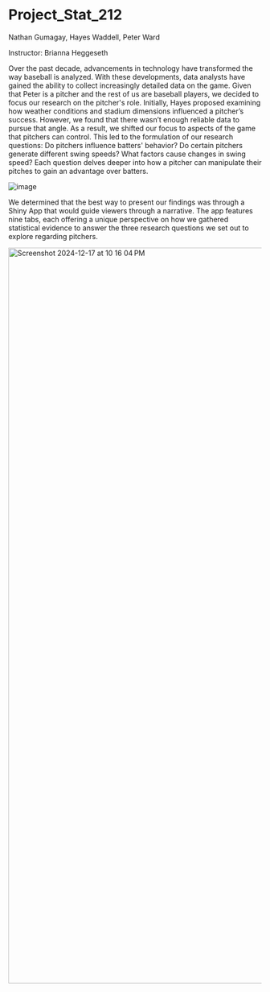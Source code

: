 # Project_Stat_212

Nathan Gumagay, Hayes Waddell, Peter Ward

Instructor: Brianna Heggeseth

Over the past decade, advancements in technology have transformed the way baseball is analyzed. With these developments, data analysts have gained the ability to collect increasingly detailed data on the game. Given that Peter is a pitcher and the rest of us are baseball players, we decided to focus our research on the pitcher's role. Initially, Hayes proposed examining how weather conditions and stadium dimensions influenced a pitcher’s success. However, we found that there wasn’t enough reliable data to pursue that angle. As a result, we shifted our focus to aspects of the game that pitchers can control. This led to the formulation of our research questions: Do pitchers influence batters' behavior? Do certain pitchers generate different swing speeds? What factors cause changes in swing speed? Each question delves deeper into how a pitcher can manipulate their pitches to gain an advantage over batters.

![image](https://github.com/user-attachments/assets/211fc0e5-a7a3-45f5-b03d-e234c42babad)

We determined that the best way to present our findings was through a Shiny App that would guide viewers through a narrative. The app features nine tabs, each offering a unique perspective on how we gathered statistical evidence to answer the three research questions we set out to explore regarding pitchers.


<img width="1462" alt="Screenshot 2024-12-17 at 10 16 04 PM" src="https://github.com/user-attachments/assets/72f8fcda-8921-4005-8e9b-9bdd36c1eebe" />
